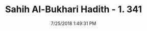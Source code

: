 ---
title        : "Sahih Al-Bukhari Hadith - 1. 341"
date         : 7/25/2018 1:49:31 PM
draft        : false
type         : "hadith"
layout       : "hadith"
BookCode     : "SHB"
VolumeNumber : "1"
HadithNumber : "341"
categories  :  ["Tayammum-Junub performing Tayammum being afraid of ills"]
tags  :  ["Abu Wail"]
---